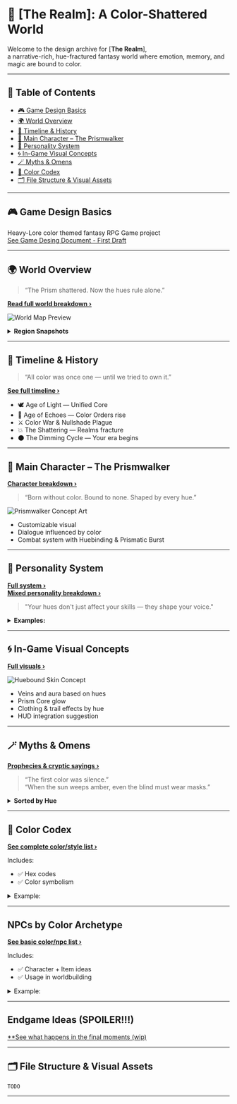 
# 🎨 [The Realm]: A Color-Shattered World

Welcome to the design archive for [**The Realm**], \
a narrative-rich, hue-fractured fantasy world where emotion, memory, and magic are bound to color.

---

## 📘 Table of Contents

- [🎮 Game Design Basics](#-game-design-basics)
- [🌍 World Overview](#-world-overview)
- [📜 Timeline & History](#-timeline--history)
- [🧬 Main Character – The Prismwalker](#-main-character--the-prismwalker)
- [🧠 Personality System](#-personality-system)
- [🌀 In-Game Visual Concepts](#-in-game-visual-concepts)
- [🪄 Myths & Omens](#-myths--omens)
- [🎨 Color Codex](#-color-codex)
- [🗂️ File Structure & Visual Assets](#-file-structure--visual-assets)

---

## 🎮 Game Design Basics

Heavy-Lore color themed fantasy RPG Game project \
[See Game Desing Document - First Draft](./docs/gdd-draft.md)

---

## 🌍 World Overview

> “The Prism shattered. Now the hues rule alone.”

[**Read full world breakdown ›**](./docs/world.md)

![World Map Preview](./assets/world-map-overview.png)

<details>
<summary><strong>Region Snapshots</strong></summary>

- 🟢 **Huevale** — Verdant growth & stealth puzzles  
- 🔴 **Vireya** — Ember-forged battlefield zone  
- 🔵 **Iriseld** — Floating sea-cliff archipelago  
- 🟣 **Myrrala** — Twilight glades of illusion  
- 🟡 **Luxeran** — Mirage-laced golden desert  
- 🤎 **Auralith** — Rusted ruins & fossil memory  
- ⚫ **Nullshade** — The broken, colorless core  
</details>

---

## 📜 Timeline & History

> “All color was once one — until we tried to own it.”

[**See full timeline ›**](./docs/timeline.md)

- 🕊️ Age of Light — Unified Core  
- 🔮 Age of Echoes — Color Orders rise  
- ⚔️ Color War & Nullshade Plague  
- 💥 The Shattering — Realms fracture  
- 🌑 The Dimming Cycle — Your era begins  

---

## 🧬 Main Character – The Prismwalker

[**Character breakdown ›**](./docs/main-character.md)

> “Born without color. Bound to none. Shaped by every hue.”

![Prismwalker Concept Art](./assets/prismwalker-sketch.png)

- Customizable visual
- Dialogue influenced by color
- Combat system with Huebinding & Prismatic Burst

---

## 🧠 Personality System

[**Full system ›**](./docs/personality-system.md)  
[**Mixed personality breakdown ›**](./docs/personality-system-mixed.md)

> "Your hues don't just affect your skills — they shape your voice."

<details>
<summary><strong>Examples:</strong></summary>

- 🔴 Red + 🔵 Blue = "The Calculated Flame"
- 🟢 Green + 🤎 Brown = "The Earthbound"
- 🔴 + 🟣 + 🤎 = "The Ruined Crown"
</details>

---

## 🌀 In-Game Visual Concepts

[**Full visuals ›**](./docs/in-game-visuals.md)

![Huebound Skin Concept](./assets/hue-skin-example.png)

- Veins and aura based on hues
- Prism Core glow
- Clothing & trail effects by hue
- HUD integration suggestion

---

## 🪄 Myths & Omens

[**Prophecies & cryptic sayings ›**](./docs/myths-and-omens.md)

> “The first color was silence.”  
> “When the sun weeps amber, even the blind must wear masks.”

<details>
<summary><strong>Sorted by Hue</strong></summary>

- 🟢 Nature & decay  
- 🔴 Passion & war  
- 🔵 Wisdom & sorrow  
- 🟣 Magic & fate  
- 🟡 Light & illusion  
- 🤎 Death & memory  
</details>

---

## 🎨 Color Codex

[**See complete color/style list ›**](./docs/colors.md)

Includes:

- ✅ Hex codes
- ✅ Color symbolism

<details>
<summary>Example:</summary>

|   | Name | Hex | Description |
|---|------|-----|-------------|
| ![#40826D](https://placehold.co/15x15/40826D/40826D.png) | **Viridian** | `#40826D` | Bluish green; used in pigments and enchantment ink |
</details>

---

## NPCs by Color Archetype

[**See basic color/npc list ›**](./docs/npcs.md)

Includes:

- ✅ Character + Item ideas
- ✅ Usage in worldbuilding

<details>
<summary>Example:</summary>

**Xanadu Warden**  
*Guardian of the Forgotten Gardens; poet-scout cloaked in ancient gray-green*  
**Item:** *Xanadu Stone* – Ancient mossy relic; grants visions of lost utopias when held in moonlight.
</details>

---

## Endgame Ideas (SPOILER!!!)

[**See what happens in the final moments (wip)](./docs/endgame.md)

---

## 🗂️ File Structure & Visual Assets

```
TODO
```

---

